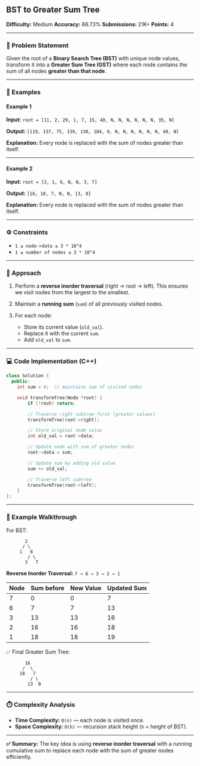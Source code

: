 ## BST to Greater Sum Tree

**Difficulty:** Medium
**Accuracy:** 66.73%
**Submissions:** 21K+
**Points:** 4

---

### 🧩 Problem Statement

Given the root of a **Binary Search Tree (BST)** with unique node values, transform it into a **Greater Sum Tree (GST)** where each node contains the sum of all nodes **greater than that node**.

---

### 📘 Examples

#### Example 1

**Input:**
`root = [11, 2, 29, 1, 7, 15, 40, N, N, N, N, N, N, 35, N]`

**Output:**
`[119, 137, 75, 139, 130, 104, 0, N, N, N, N, N, N, 40, N]`

**Explanation:**
Every node is replaced with the sum of nodes greater than itself.

---

#### Example 2

**Input:**
`root = [2, 1, 6, N, N, 3, 7]`

**Output:**
`[16, 18, 7, N, N, 13, 0]`

**Explanation:**
Every node is replaced with the sum of nodes greater than itself.

---

### ⚙️ Constraints

* `1 ≤ node->data ≤ 3 * 10^4`
* `1 ≤ number of nodes ≤ 3 * 10^4`

---

### 🧠 Approach

1. Perform a **reverse inorder traversal** (right → root → left).
   This ensures we visit nodes from the largest to the smallest.
2. Maintain a **running sum** (`sum`) of all previously visited nodes.
3. For each node:

   * Store its current value (`old_val`).
   * Replace it with the current `sum`.
   * Add `old_val` to `sum`.

---

### 💻 Code Implementation (C++)

```cpp
class Solution {
  public:
    int sum = 0;  // maintains sum of visited nodes

    void transformTree(Node *root) {
        if (!root) return;

        // Traverse right subtree first (greater values)
        transformTree(root->right);

        // Store original node value
        int old_val = root->data;

        // Update node with sum of greater nodes
        root->data = sum;

        // Update sum by adding old value
        sum += old_val;

        // Traverse left subtree
        transformTree(root->left);
    }
};
```

---

### 🧮 Example Walkthrough

For BST:

```
       2
      / \
     1   6
        / \
       3   7
```

**Reverse Inorder Traversal:** `7 → 6 → 3 → 2 → 1`

| Node | Sum before | New Value | Updated Sum |
| ---- | ---------- | --------- | ----------- |
| 7    | 0          | 0         | 7           |
| 6    | 7          | 7         | 13          |
| 3    | 13         | 13        | 16          |
| 2    | 16         | 16        | 18          |
| 1    | 18         | 18        | 19          |

✅ Final Greater Sum Tree:

```
       16
      /  \
     18   7
         / \
        13  0
```

---

### ⏱️ Complexity Analysis

* **Time Complexity:** `O(n)` — each node is visited once.
* **Space Complexity:** `O(h)` — recursion stack height (`h` = height of BST).

---

**✅ Summary:**
The key idea is using **reverse inorder traversal** with a running cumulative sum to replace each node with the sum of greater nodes efficiently.
